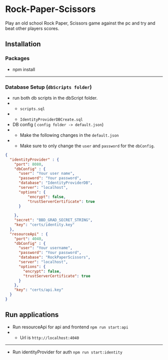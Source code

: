 # Rock-Paper-Scissors
Play an old school Rock Paper, Scissors game against the pc and try and beat other players scores.
## Installation
### Packages
* npm install
-- --
### Database Setup (`dbScripts folder`)
* run both db scripts in the dbScript folder.
* * `scripts.sql`
* * `IdentityProviderDBCreate.sql`
* DB config ( `config folder -> default.json`)
* * Make the following changes in the `default.json`
* * Make sure to only change the `user` and `password` for the `dbConfig`.
```json
{
  "identityProvider" : {
    "port": 8080,
    "dbConfig" : {
      "user": "Your user name",
      "password": "Your password",
      "database": "IdentityProviderDB",
      "server": "localhost",
      "options": {
          "encrypt": false,
          "trustServerCertificate": true
      }
      
    },
    "secret": "BBD_GRAD_SECRET_STRING",
    "key": "certs/identity.key"
  },
  "resourceApi" : {
    "port": 4040,
    "dbConfig" : {
      "user": "Your username",
      "password": "Your password",
      "database": "RockPaperScissors",
      "server": "localhost",
      "options": {
        "encrypt": false,
        "trustServerCertificate": true
      }
    },
    "key": "certs/api.key"
  }
}
```
## Run applications
* Run resourceApi for api and frontend `npm run start:api`
* * Url is `http://localhost:4040`
-- --
* Run identityProvider for auth `npm run start:identity`